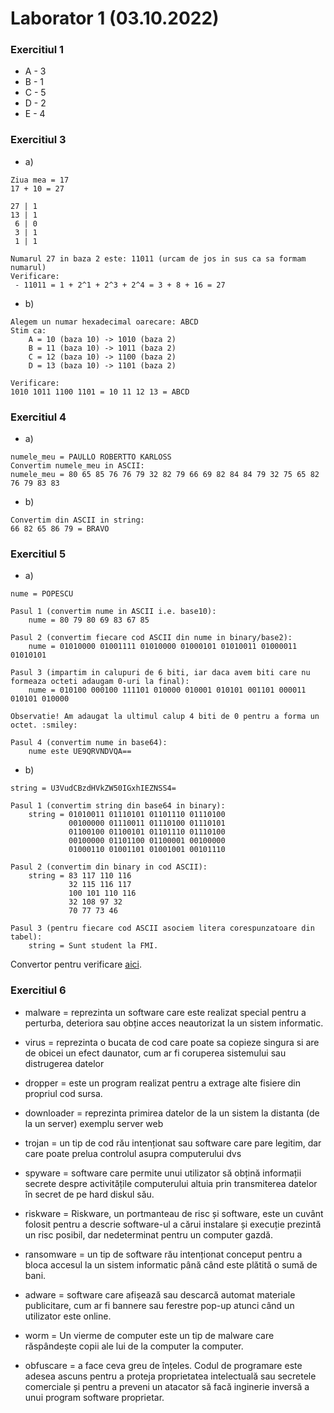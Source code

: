 # Laborator 1 (03.10.2022)

### Exercitiul 1

- A - 3
- B - 1
- C - 5
- D - 2
- E - 4

### Exercitiul 3

- a)

```
Ziua mea = 17
17 + 10 = 27

27 | 1
13 | 1
 6 | 0
 3 | 1
 1 | 1

Numarul 27 in baza 2 este: 11011 (urcam de jos in sus ca sa formam numarul)
Verificare:
 - 11011 = 1 + 2^1 + 2^3 + 2^4 = 3 + 8 + 16 = 27
```

- b)

```
Alegem un numar hexadecimal oarecare: ABCD
Stim ca:
    A = 10 (baza 10) -> 1010 (baza 2)
    B = 11 (baza 10) -> 1011 (baza 2)
    C = 12 (baza 10) -> 1100 (baza 2)
    D = 13 (baza 10) -> 1101 (baza 2)

Verificare:
1010 1011 1100 1101 = 10 11 12 13 = ABCD
```

### Exercitiul 4

- a)

```
numele_meu = PAULLO ROBERTTO KARLOSS
Convertim numele_meu in ASCII:
numele_meu = 80 65 85 76 76 79 32 82 79 66 69 82 84 84 79 32 75 65 82 76 79 83 83
```

- b)

```
Convertim din ASCII in string:
66 82 65 86 79 = BRAVO
```

### Exercitiul 5

- a)

```
nume = POPESCU

Pasul 1 (convertim nume in ASCII i.e. base10):
    nume = 80 79 80 69 83 67 85

Pasul 2 (convertim fiecare cod ASCII din nume in binary/base2):
    nume = 01010000 01001111 01010000 01000101 01010011 01000011 01010101

Pasul 3 (impartim in calupuri de 6 biti, iar daca avem biti care nu formeaza octeti adaugam 0-uri la final):
    nume = 010100 000100 111101 010000 010001 010101 001101 000011 010101 010000

Observatie! Am adaugat la ultimul calup 4 biti de 0 pentru a forma un octet. :smiley:

Pasul 4 (convertim nume in base64):
    nume este UE9QRVNDVQA==
```

- b)

```
string = U3VudCBzdHVkZW50IGxhIEZNSS4=

Pasul 1 (convertim string din base64 in binary):
    string = 01010011 01110101 01101110 01110100
             00100000 01110011 01110100 01110101
             01100100 01100101 01101110 01110100
             00100000 01101100 01100001 00100000
             01000110 01001101 01001001 00101110

Pasul 2 (convertim din binary in cod ASCII):
    string = 83 117 110 116
             32 115 116 117
             100 101 110 116
             32 108 97 32
             70 77 73 46

Pasul 3 (pentru fiecare cod ASCII asociem litera corespunzatoare din tabel):
    string = Sunt student la FMI.
```

Convertor pentru verificare [aici](https://www.base64decode.org/).

### Exercitiul 6

- malware = reprezinta un software care este realizat special pentru a perturba, deteriora sau obține acces neautorizat la un sistem informatic.

- virus = reprezinta o bucata de cod care poate sa copieze singura si are de obicei un efect daunator, cum ar fi coruperea sistemului sau distrugerea datelor

- dropper = este un program realizat pentru a extrage alte fisiere din propriul cod sursa.

- downloader = reprezinta primirea datelor de la un sistem la distanta (de la un server) exemplu server web

- trojan = un tip de cod rău intenționat sau software care pare legitim, dar care poate prelua controlul asupra computerului dvs

- spyware = software care permite unui utilizator să obțină informații secrete despre activitățile computerului altuia prin transmiterea datelor în secret de pe hard diskul său.

- riskware = Riskware, un portmanteau de risc și software, este un cuvânt folosit pentru a descrie software-ul a cărui instalare și execuție prezintă un risc posibil, dar nedeterminat pentru un computer gazdă.

- ransomware = un tip de software rău intenționat conceput pentru a bloca accesul la un sistem informatic până când este plătită o sumă de bani.

- adware = software care afișează sau descarcă automat materiale publicitare, cum ar fi bannere sau ferestre pop-up atunci când un utilizator este online.

- worm = Un vierme de computer este un tip de malware care răspândește copii ale lui de la computer la computer.

- obfuscare = a face ceva greu de înțeles. Codul de programare este adesea ascuns pentru a proteja proprietatea intelectuală sau secretele comerciale și pentru a preveni un atacator să facă inginerie inversă a unui program software proprietar.
